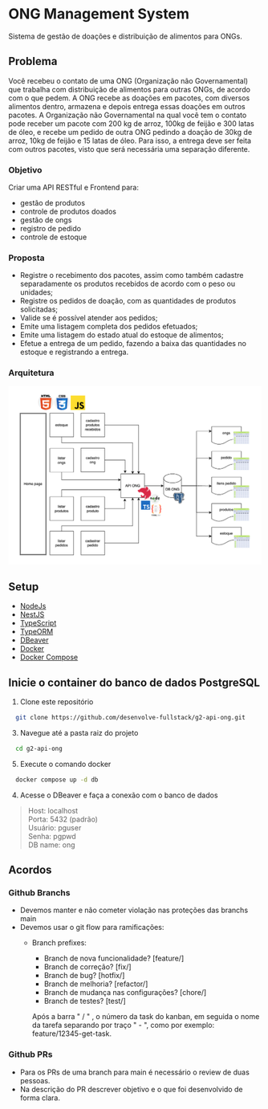 # ONG Management System
Sistema de gestão de doações e distribuição de alimentos para ONGs.

## Problema
Você recebeu o contato de uma ONG (Organização não Governamental) que trabalha com distribuição de alimentos para outras ONGs, de acordo com o que pedem. A ONG recebe as doações em pacotes, com diversos alimentos dentro, armazena e depois entrega essas doações em outros pacotes.
A Organização não Governamental na qual você tem o contato pode receber um pacote com 200 kg de arroz, 100kg de feijão e 300 latas de óleo, e recebe um pedido de outra ONG pedindo a doação de 30kg de arroz, 10kg de feijão e 15 latas de óleo. Para isso, a entrega deve ser feita com outros pacotes, visto que será necessária uma separação diferente.

### Objetivo
Criar uma API RESTful e Frontend para:
- gestão de produtos
- controle de produtos doados
- gestão de ongs
- registro de pedido
- controle de estoque

### Proposta
- Registre o recebimento dos pacotes, assim como também cadastre separadamente os produtos recebidos de acordo com o peso ou unidades;
- Registre os pedidos de doação, com as quantidades de produtos solicitadas;
- Valide se é possível atender aos pedidos;
- Emite uma listagem completa dos pedidos efetuados;
- Emite uma listagem do estado atual do estoque de alimentos;
- Efetue a entrega de um pedido, fazendo a baixa das quantidades no estoque e registrando a entrega.

### Arquitetura
![Diagrama](./docs/Desenvolve-Projeto-Ong.png)

## Setup

- [NodeJs](https://nodejs.org/en/download)
- [NestJS](https://nestjs.com/)
- [TypeScript](https://www.typescriptlang.org/)
- [TypeORM](https://typeorm.io/)
- [DBeaver](https://dbeaver.io/download/)
- [Docker](https://docs.docker.com/engine/install/)
- [Docker Compose](https://docs.docker.com/compose/install/)

## Inicie o container do banco de dados PostgreSQL

1. Clone este repositório
```bash
  git clone https://github.com/desenvolve-fullstack/g2-api-ong.git
```

3. Navegue até a pasta raiz do projeto
```bash
  cd g2-api-ong
```

5. Execute o comando docker
```bash
  docker compose up -d db
```

4. Acesse o DBeaver e faça a conexão com o banco de dados
  > Host: localhost\
  > Porta: 5432 (padrão)\
  > Usuário: pguser\
  > Senha: pgpwd\
  > DB name: ong

## Acordos

### Github Branchs
  - Devemos manter e não cometer violação nas proteções das branchs main
  - Devemos usar o git flow para ramificações:
    - Branch prefixes:
      - Branch de nova funcionalidade? [feature/]
      - Branch de correção? [fix/]
      - Branch de bug? [hotfix/]
      - Branch de melhoria? [refactor/]
      - Branch de mudança nas configurações? [chore/]
      - Branch de testes? [test/]
  
      Após a barra " / " , o número da task do kanban, em seguida o nome da tarefa separando por traço " - ", como por exemplo: feature/12345-get-task.
### Github PRs 
- Para os PRs de uma branch para main é necessário o review de duas pessoas.
- Na descrição do PR descrever objetivo e o que foi desenvolvido de forma clara.
